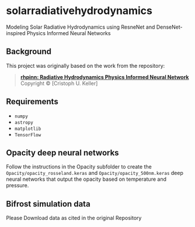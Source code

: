 # solarradiativehydrodynamics
Modeling Solar Radiative Hydrodynamics using ResneNet and DenseNet-inspired Physics Informed Neural Networks

## Background
This project was originally based on the work from the repository:

> **[rhpinn: Radiative Hydrodynamics Physics Informed Neural Network](https://github.com/cukeller/rhpinn)**  
> Copyright © [Cristoph U. Keller]

## Requirements

- `numpy`
- `astropy`
- `matplotlib`
- `TensorFlow`


## Opacity deep neural networks

Follow the instructions in the Opacity subfolder to create the `Opacity/opacity_rosseland.keras` and `Opacity/opacity_500nm.keras` deep neural networks that output the opacity based on temperature and pressure.


## Bifrost simulation data

Please Download data as cited in the original Repository